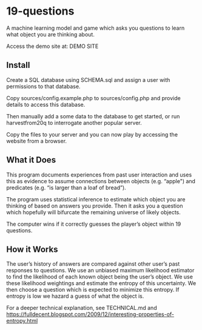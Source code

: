 19-questions
============

A machine learning model and game which asks you questions to learn what object
you are thinking about.

Access the demo site at: DEMO SITE

Install
-------

Create a SQL database using SCHEMA.sql and assign a user with permissions to
that database.

Copy sources/config.example.php to sources/config.php and provide details to
access this database.

Then manually add a some data to the database to get started, or run
harvestfrom20q to interrogate another popular server.

Copy the files to your server and you can now play by accessing the website from
a browser.

What it Does
------------

This program documents experiences from past user interaction and uses this as
evidence to assume connections between objects (e.g. “apple") and predicates
(e.g. “is larger than a loaf of bread”).

The program uses statistical inference to estimate which object you are thinking
of based on answers you provide. Then it asks you a question which hopefully
will bifurcate the remaining universe of likely objects.

The computer wins if it correctly guesses the player’s object within 19
questions.

How it Works
------------

The user’s history of answers are compared against other user’s past responses
to questions. We use an unbiased maximum likelihood estimator to find the
likelihood of each known object being the user’s object. We use these likelihood
weightings and estimate the entropy of this uncertainty. We then choose a
question which is expected to minimize this entropy. If entropy is low we hazard
a guess of what the object is.

For a deeper technical explanation, see TECHNICAL.md and
<https://fulldecent.blogspot.com/2009/12/interesting-properties-of-entropy.html>

 
